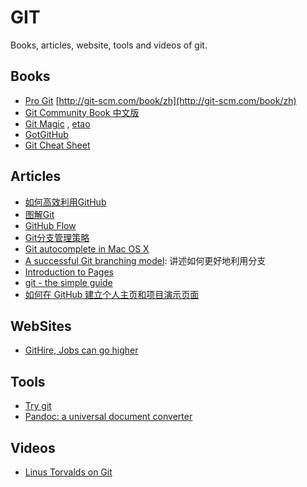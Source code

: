 # GIT

Books, articles, website, tools and videos of git.

## Books

* [Pro Git](http://progit.org/book/zh/) [http://git-scm.com/book/zh](http://git-scm.com/book/zh)
* [Git Community Book 中文版](http://gitbook.liuhui998.com/index.html)
* [Git Magic](http://www-cs-students.stanford.edu/~blynn/gitmagic/intl/zh_cn/) , [etao](http://demo.etao.net/git-magic/index.html)
* [GotGitHub](http://gotgit.github.com/gotgithub/)
* [Git Cheat Sheet](http://rogerdudler.github.com/git-guide/files/git_cheat_sheet.pdf)

## Articles

* [如何高效利用GitHub](http://www.yangzhiping.com/tech/github.html)
* [图解Git](http://marklodato.github.com/visual-git-guide/index-zh-cn.html)
* [GitHub Flow](http://scottchacon.com/2011/08/31/github-flow.html)
* [Git分支管理策略](http://www.ruanyifeng.com/blog/2012/07/git.html)
* [Git autocomplete in Mac OS X](http://www.codethatmatters.com/2010/01/git-autocomplete-in-mac-os-x/)
* [A successful Git branching model](http://nvie.com/posts/a-successful-git-branching-model/): 讲述如何更好地利用分支
* [Introduction to Pages](http://pages.github.com/)
* [git - the simple guide](http://rogerdudler.github.com/git-guide/)
* [如何在 GitHub 建立个人主页和项目演示页面](http://forcefront.com/2011/build-your-github-pages/)

## WebSites

* [GitHire, Jobs can go higher](http://www.githire.com/best?skip=10)

## Tools

* [Try git](http://try.github.com/levels/1/challenges/1)
* [Pandoc: a universal document converter](http://johnmacfarlane.net/pandoc/)

## Videos

* [Linus Torvalds on Git](http://v.youku.com/v_show/id_XMjI2ODUyMTEy.html)